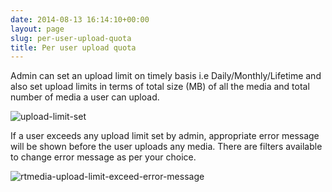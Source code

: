 ```yaml
---
date: 2014-08-13 16:14:10+00:00
layout: page
slug: per-user-upload-quota
title: Per user upload quota
---
```


Admin can set an upload limit on timely basis i.e Daily/Monthly/Lifetime and also set upload limits in terms of total size (MB) of all the media and total number of media a user can upload.
[
](http://docs.rtcamp.com/wp-content/uploads/2014/08/upload-limit-meet.png)

![upload-limit-set](http://docs.rtcamp.com/wp-content/uploads/2014/08/upload-limit-set.png)



If a user exceeds any upload limit set by admin, appropriate error message will be shown before the user uploads any media. There are filters available to change error message as per your choice.

![rtmedia-upload-limit-exceed-error-message](https://d3qt5vpr7p9rgn.cloudfront.net/wp-content/uploads/2014/03/rtmedia-upload-limit-exceed-error-message-620x345.png)

[
](http://docs.rtcamp.com/wp-content/uploads/2014/08/upload-limit-meet.png)
